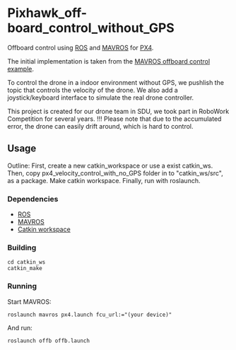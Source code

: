 # Pixhawk_off-board_control_without_GPS

Offboard control using [ROS](http://www.ros.org) and [MAVROS](https://github.com/mavlink/mavros) for [PX4](https://github.com/PX4/Firmware).

The initial implementation is taken from the [MAVROS offboard control example](http://dev.px4.io/ros-mavros-offboard.html).

To control the drone in a indoor environment without GPS, we pushlish the topic that controls the velocity of the drone.
We also add a joystick/keyboard interface to simulate the real drone controller.


This project is created for our drone team in SDU, we took part in RoboWork Competition for several years.
!!! Please note that due to the accumulated error, the drone can easily drift around, which is hard to control.

## Usage

Outline:
First, create a new catkin_workspace or use a exist catkin_ws.
Then, copy px4_velocity_control_with_no_GPS folder in to "catkin_ws/src", as a package.
Make catkin workspace.
Finally, run with roslaunch.

### Dependencies

- [ROS](http://www.ros.org)
- [MAVROS](https://github.com/mavlink/mavros)
- [Catkin workspace](http://wiki.ros.org/catkin/Tutorials/create_a_workspace)

### Building

```
cd catkin_ws
catkin_make
```

### Running

Start MAVROS:

```
roslaunch mavros px4.launch fcu_url:="(your device)"
```

And run:

```
roslaunch offb offb.launch
```

